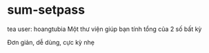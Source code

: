 # sum-setpass
tea user: hoangtubia
Một thư viện giúp bạn tính tổng của 2 số bất kỳ

Đơn giản, dễ dùng, cực kỳ nhẹ
